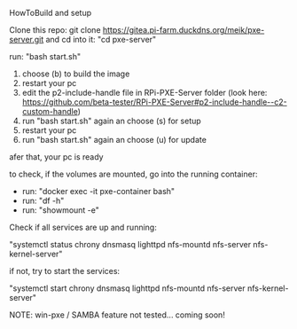 HowToBuild and setup

Clone this repo: git clone https://gitea.pi-farm.duckdns.org/meik/pxe-server.git
and cd into it: "cd pxe-server"

run: "bash start.sh"

1. choose (b) to build the image
2. restart your pc
3. edit the p2-include-handle file in RPi-PXE-Server folder
   (look here: https://github.com/beta-tester/RPi-PXE-Server#p2-include-handle--c2-custom-handle)
4. run "bash start.sh" again an choose (s) for setup
5. restart your pc
6. run "bash start.sh" again an choose (u) for update

afer that, your pc is ready


to check, if the volumes are mounted, go into the running container:
- run: "docker exec -it pxe-container bash"
- run: "df -h"
- run: "showmount -e"

Check if all services are up and running:

"systemctl status chrony dnsmasq lighttpd nfs-mountd nfs-server nfs-kernel-server"

if not, try to start the services:

"systemctl start chrony dnsmasq lighttpd nfs-mountd nfs-server nfs-kernel-server"


 NOTE: win-pxe / SAMBA feature not tested... coming soon!
